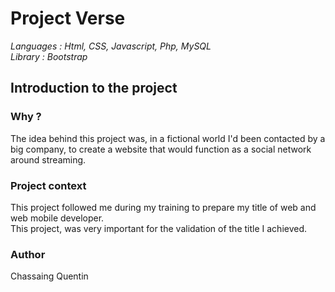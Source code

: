 # Project Verse


*Languages : Html, CSS, Javascript, Php, MySQL*  
*Library : Bootstrap*

## Introduction to the project 

### Why ?

The idea behind this project was, in a fictional world I'd been contacted by a big company, to create a website that would function as a social network around streaming.

### Project context 

This project followed me during my training to prepare my title of web and web mobile developer.  
This project, was very important for the validation of the title I achieved.

### Author

Chassaing Quentin

